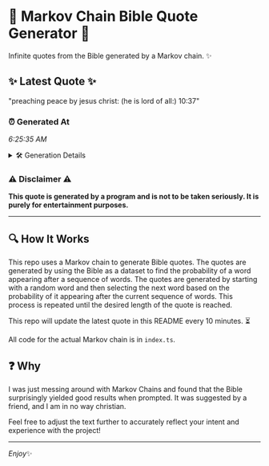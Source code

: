 # 📖 Markov Chain Bible Quote Generator 📖

Infinite quotes from the Bible generated by a Markov chain. ✨

## ✨ Latest Quote ✨
"preaching peace by jesus christ: (he is lord of all:) 10:37"

### ⏰ Generated At
*6:25:35 AM*

<details>
    <summary>🛠️ Generation Details</summary>
    <p>
        <strong>🌱 Seed:</strong> preaching<br>
        <strong>🔄 Iterations:</strong> 10<br>
        <strong>📜 Context History:</strong><br>[ preaching ]: peace<br>[ preaching, peace ]: by<br>[ preaching, peace, by ]: jesus<br>[ preaching, peace, by, jesus ]: christ:<br>[ preaching, peace, by, jesus, christ: ]: (he<br>[ preaching, peace, by, jesus, christ:, (he ]: is<br>[ peace, by, jesus, christ:, (he, is ]: lord<br>[ by, jesus, christ:, (he, is, lord ]: of<br>[ jesus, christ:, (he, is, lord, of ]: all:)<br>[ christ:, (he, is, lord, of, all:) ]: 10:37<br>
    </p>
</details>

### ⚠️ Disclaimer ⚠️
**This quote is generated by a program and is not to be taken seriously. It is purely for entertainment purposes.**

---

## 🔍 How It Works

This repo uses a Markov chain to generate Bible quotes. The quotes are generated by using the Bible as a dataset to find the probability of a word appearing after a sequence of words. The quotes are generated by starting with a random word and then selecting the next word based on the probability of it appearing after the current sequence of words. This process is repeated until the desired length of the quote is reached.

This repo will update the latest quote in this README every 10 minutes. ⏳

All code for the actual Markov chain is in `index.ts`.

## ❓ Why

I was just messing around with Markov Chains and found that the Bible surprisingly yielded good results when prompted. 
It was suggested by a friend, and I am in no way christian.

Feel free to adjust the text further to accurately reflect your intent and experience with the project!

---

*Enjoy*✨
